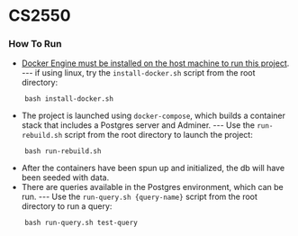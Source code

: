# CS2550

### How To Run
- [Docker Engine must be installed on the host machine to run this project](https://docs.docker.com/engine/install/).
--- if using linux, try the `install-docker.sh` script from the root directory:
```
    bash install-docker.sh
```

- The project is launched using `docker-compose`, which builds a container stack that includes a Postgres server and Adminer.
--- Use the `run-rebuild.sh` script from the root directory to launch the project:
```
    bash run-rebuild.sh
```

- After the containers have been spun up and initialized, the db will have been seeded with data.
- There are queries available in the Postgres environment, which can be run.
--- Use the `run-query.sh {query-name}` script from the root directory to run a query:
```
    bash run-query.sh test-query
```